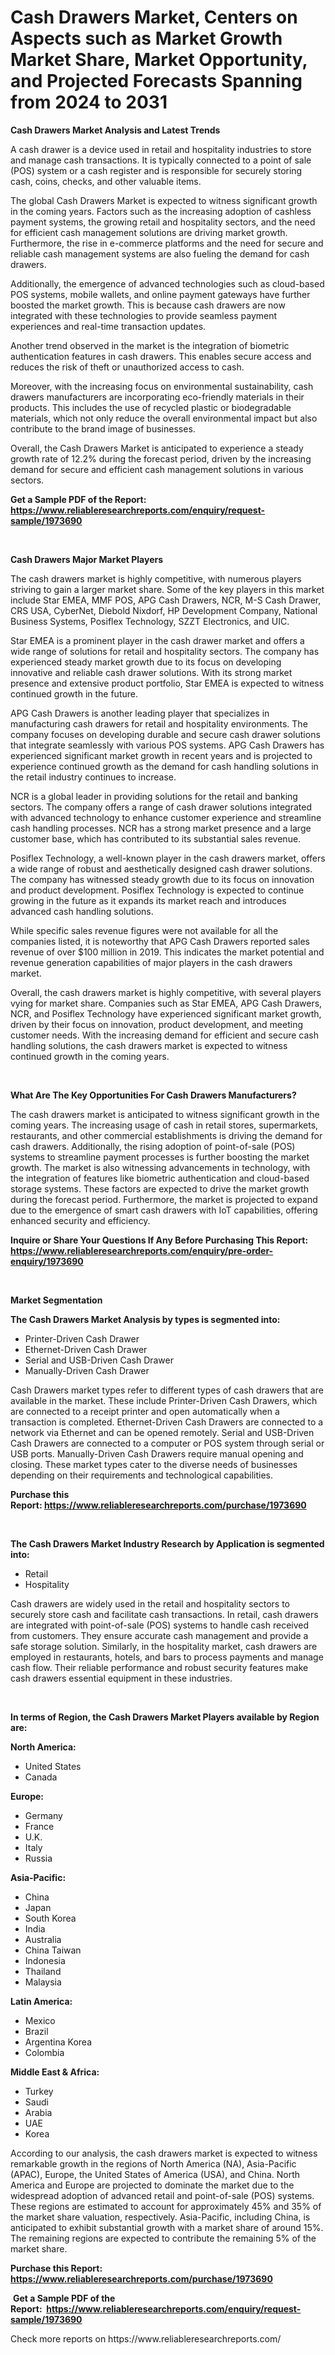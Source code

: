 <p><h1>Cash Drawers Market, Centers on Aspects such as Market Growth Market Share, Market Opportunity, and Projected Forecasts Spanning from 2024 to 2031</h1></p><p><strong>Cash Drawers Market Analysis and Latest Trends</strong></p>
<p><p>A cash drawer is a device used in retail and hospitality industries to store and manage cash transactions. It is typically connected to a point of sale (POS) system or a cash register and is responsible for securely storing cash, coins, checks, and other valuable items.</p><p>The global Cash Drawers Market is expected to witness significant growth in the coming years. Factors such as the increasing adoption of cashless payment systems, the growing retail and hospitality sectors, and the need for efficient cash management solutions are driving market growth. Furthermore, the rise in e-commerce platforms and the need for secure and reliable cash management systems are also fueling the demand for cash drawers.</p><p>Additionally, the emergence of advanced technologies such as cloud-based POS systems, mobile wallets, and online payment gateways have further boosted the market growth. This is because cash drawers are now integrated with these technologies to provide seamless payment experiences and real-time transaction updates.</p><p>Another trend observed in the market is the integration of biometric authentication features in cash drawers. This enables secure access and reduces the risk of theft or unauthorized access to cash.</p><p>Moreover, with the increasing focus on environmental sustainability, cash drawers manufacturers are incorporating eco-friendly materials in their products. This includes the use of recycled plastic or biodegradable materials, which not only reduce the overall environmental impact but also contribute to the brand image of businesses.</p><p>Overall, the Cash Drawers Market is anticipated to experience a steady growth rate of 12.2% during the forecast period, driven by the increasing demand for secure and efficient cash management solutions in various sectors.</p></p>
<p><strong>Get a Sample PDF of the Report:&nbsp; <a href="https://www.reliableresearchreports.com/enquiry/request-sample/1973690">https://www.reliableresearchreports.com/enquiry/request-sample/1973690</a></strong></p>
<p>&nbsp;</p>
<p><strong>Cash Drawers Major Market Players</strong></p>
<p><p>The cash drawers market is highly competitive, with numerous players striving to gain a larger market share. Some of the key players in this market include Star EMEA, MMF POS, APG Cash Drawers, NCR, M-S Cash Drawer, CRS USA, CyberNet, Diebold Nixdorf, HP Development Company, National Business Systems, Posiflex Technology, SZZT Electronics, and UIC. </p><p>Star EMEA is a prominent player in the cash drawer market and offers a wide range of solutions for retail and hospitality sectors. The company has experienced steady market growth due to its focus on developing innovative and reliable cash drawer solutions. With its strong market presence and extensive product portfolio, Star EMEA is expected to witness continued growth in the future. </p><p>APG Cash Drawers is another leading player that specializes in manufacturing cash drawers for retail and hospitality environments. The company focuses on developing durable and secure cash drawer solutions that integrate seamlessly with various POS systems. APG Cash Drawers has experienced significant market growth in recent years and is projected to experience continued growth as the demand for cash handling solutions in the retail industry continues to increase.</p><p>NCR is a global leader in providing solutions for the retail and banking sectors. The company offers a range of cash drawer solutions integrated with advanced technology to enhance customer experience and streamline cash handling processes. NCR has a strong market presence and a large customer base, which has contributed to its substantial sales revenue.</p><p>Posiflex Technology, a well-known player in the cash drawers market, offers a wide range of robust and aesthetically designed cash drawer solutions. The company has witnessed steady growth due to its focus on innovation and product development. Posiflex Technology is expected to continue growing in the future as it expands its market reach and introduces advanced cash handling solutions.</p><p>While specific sales revenue figures were not available for all the companies listed, it is noteworthy that APG Cash Drawers reported sales revenue of over $100 million in 2019. This indicates the market potential and revenue generation capabilities of major players in the cash drawers market.</p><p>Overall, the cash drawers market is highly competitive, with several players vying for market share. Companies such as Star EMEA, APG Cash Drawers, NCR, and Posiflex Technology have experienced significant market growth, driven by their focus on innovation, product development, and meeting customer needs. With the increasing demand for efficient and secure cash handling solutions, the cash drawers market is expected to witness continued growth in the coming years.</p></p>
<p>&nbsp;</p>
<p><strong>What Are The Key Opportunities For Cash Drawers Manufacturers?</strong></p>
<p><p>The cash drawers market is anticipated to witness significant growth in the coming years. The increasing usage of cash in retail stores, supermarkets, restaurants, and other commercial establishments is driving the demand for cash drawers. Additionally, the rising adoption of point-of-sale (POS) systems to streamline payment processes is further boosting the market growth. The market is also witnessing advancements in technology, with the integration of features like biometric authentication and cloud-based storage systems. These factors are expected to drive the market growth during the forecast period. Furthermore, the market is projected to expand due to the emergence of smart cash drawers with IoT capabilities, offering enhanced security and efficiency.</p></p>
<p><strong>Inquire or Share Your Questions If Any Before Purchasing This Report: <a href="https://www.reliableresearchreports.com/enquiry/pre-order-enquiry/1973690">https://www.reliableresearchreports.com/enquiry/pre-order-enquiry/1973690</a></strong></p>
<p>&nbsp;</p>
<p><strong>Market Segmentation</strong></p>
<p><strong>The Cash Drawers Market Analysis by types is segmented into:</strong></p>
<p><ul><li>Printer-Driven Cash Drawer</li><li>Ethernet-Driven Cash Drawer</li><li>Serial and USB-Driven Cash Drawer</li><li>Manually-Driven Cash Drawer</li></ul></p>
<p><p>Cash Drawers market types refer to different types of cash drawers that are available in the market. These include Printer-Driven Cash Drawers, which are connected to a receipt printer and open automatically when a transaction is completed. Ethernet-Driven Cash Drawers are connected to a network via Ethernet and can be opened remotely. Serial and USB-Driven Cash Drawers are connected to a computer or POS system through serial or USB ports. Manually-Driven Cash Drawers require manual opening and closing. These market types cater to the diverse needs of businesses depending on their requirements and technological capabilities.</p></p>
<p><strong>Purchase this Report:&nbsp;<a href="https://www.reliableresearchreports.com/purchase/1973690">https://www.reliableresearchreports.com/purchase/1973690</a></strong></p>
<p>&nbsp;</p>
<p><strong>The Cash Drawers Market Industry Research by Application is segmented into:</strong></p>
<p><ul><li>Retail</li><li>Hospitality</li></ul></p>
<p><p>Cash drawers are widely used in the retail and hospitality sectors to securely store cash and facilitate cash transactions. In retail, cash drawers are integrated with point-of-sale (POS) systems to handle cash received from customers. They ensure accurate cash management and provide a safe storage solution. Similarly, in the hospitality market, cash drawers are employed in restaurants, hotels, and bars to process payments and manage cash flow. Their reliable performance and robust security features make cash drawers essential equipment in these industries.</p></p>
<p>&nbsp;</p>
<p><strong>In terms of Region, the Cash Drawers Market Players available by Region are:</strong></p>
<p>
    <p> <strong> North America: </strong>
        <ul>
            <li>United States</li>
            <li>Canada</li>
        </ul>
        </p> 
    <p> <strong> Europe: </strong>
        <ul>
            <li>Germany</li>
            <li>France</li>
            <li>U.K.</li>
            <li>Italy</li>
            <li>Russia</li>
        </ul>
        </p> 
    <p> <strong> Asia-Pacific: </strong>
        <ul>
            <li>China</li>
            <li>Japan</li>
            <li>South Korea</li>
            <li>India</li>
            <li>Australia</li>
            <li>China Taiwan</li>
            <li>Indonesia</li>
            <li>Thailand</li>
            <li>Malaysia</li>
        </ul>
        </p> 
    <p> <strong> Latin America: </strong>
        <ul>
            <li>Mexico</li>
            <li>Brazil</li>
            <li>Argentina Korea</li>
            <li>Colombia</li>
        </ul>
        </p> 
    <p> <strong> Middle East & Africa: </strong>
        <ul>
            <li>Turkey</li>
            <li>Saudi</li>
            <li>Arabia</li>
            <li>UAE</li>
            <li>Korea</li>
        </ul>
    </p>
    </p>
<p><p>According to our analysis, the cash drawers market is expected to witness remarkable growth in the regions of North America (NA), Asia-Pacific (APAC), Europe, the United States of America (USA), and China. North America and Europe are projected to dominate the market due to the widespread adoption of advanced retail and point-of-sale (POS) systems. These regions are estimated to account for approximately 45% and 35% of the market share valuation, respectively. Asia-Pacific, including China, is anticipated to exhibit substantial growth with a market share of around 15%. The remaining regions are expected to contribute the remaining 5% of the market share.</p></p>
<p><strong>Purchase this Report: <a href="https://www.reliableresearchreports.com/purchase/1973690">https://www.reliableresearchreports.com/purchase/1973690</a></strong></p>
<p>&nbsp;<strong>Get a Sample PDF of the Report:&nbsp;&nbsp;<a href="https://www.reliableresearchreports.com/enquiry/request-sample/1973690">https://www.reliableresearchreports.com/enquiry/request-sample/1973690</a></strong></p>
<p><strong></strong></p>
<p>Check more reports on https://www.reliableresearchreports.com/</p>